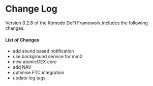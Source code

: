 # Change Log

Version 0.2.8 of the Komodo DeFi Framework includes the following changes.

#### List of Changes

- add sound based notification
- use background service for mm2
- new atomicDEX core
- add NAV
- optimise FTC integration
- update log tags
